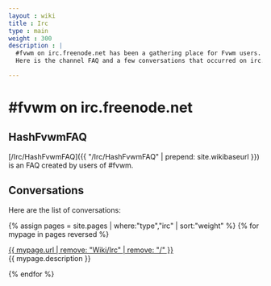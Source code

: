 ```yaml
---
layout : wiki
title : Irc
type : main
weight : 300
description : |
  #fvwm on irc.freenode.net has been a gathering place for Fvwm users.
  Here is the channel FAQ and a few conversations that occurred on irc.

---
```


# \#fvwm on irc.freenode.net

## HashFvwmFAQ

[/Irc/HashFvwmFAQ]({{ "/Irc/HashFvwmFAQ" | prepend: site.wikibaseurl }})
is an FAQ created by users of #fvwm.

## Conversations

Here are the list of conversations:

{% assign pages = site.pages | where:"type","irc" | sort:"weight" %}
{% for mypage in pages reversed %}
  <p class="title-indent">
  <a href="{{ mypage.url | prepend: site.baseurl }}">
  {{ mypage.url | remove: "Wiki/Irc" | remove: "/" }}</a><br>
  {{ mypage.description }}
  </p>
{% endfor %}
